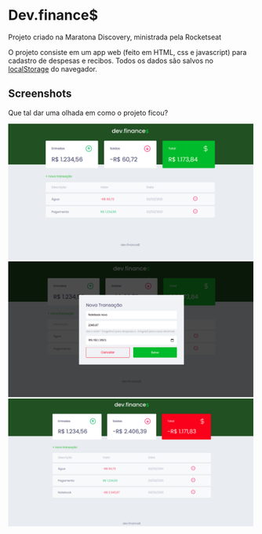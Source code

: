 # Dev.finance$
Projeto criado na Maratona Discovery, ministrada pela Rocketseat

O projeto consiste em um app web (feito em HTML, css e javascript) para cadastro de despesas e recibos. Todos os dados são salvos no [localStorage](https://developer.mozilla.org/pt-BR/docs/Web/API/Window/Window.localStorage) do navegador.

## Screenshots

Que tal dar uma olhada em como o projeto ficou?

<img src="screenshots/img1.png" width="500">
<img src="screenshots/modal.png" width="500">
<img src="screenshots/img2.png" width="500">
